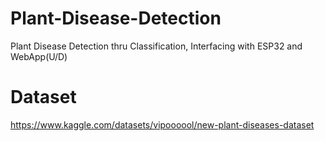 # Plant-Disease-Detection
Plant Disease Detection thru Classification, Interfacing with ESP32 and WebApp(U/D)



# Dataset
https://www.kaggle.com/datasets/vipoooool/new-plant-diseases-dataset


